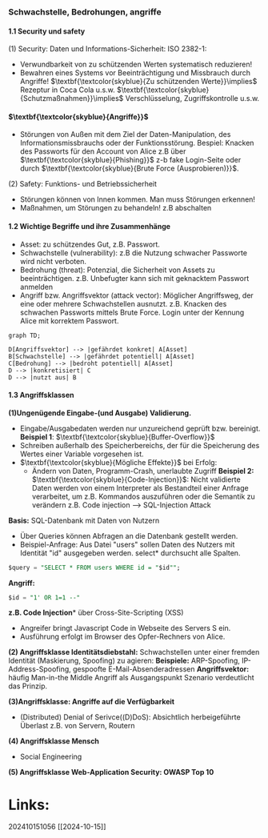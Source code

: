 ### Schwachstelle, Bedrohungen, angriffe

#### 1.1 Security und safety

(1) Security: Daten und Informations-Sicherheit: ISO 2382-1:
- Verwundbarkeit von zu schützenden Werten systematisch reduzieren!
- Bewahren eines Systems vor Beeinträchtigung und Missbrauch durch Angriffe!
$\textbf{\textcolor{skyblue}{Zu schützenden Werte}}\implies$ Rezeptur in Coca Cola u.s.w.
$\textbf{\textcolor{skyblue}{Schutzmaßnahmen}}\implies$ Verschlüsselung, Zugriffskontrolle u.s.w.

#### $\textbf{\textcolor{skyblue}{Angriffe}}$ 
- Störungen von Außen mit dem Ziel der Daten-Manipulation, des Informationsmissbrauchs oder der Funktionsstörung.
Bespiel: Knacken des Passworts für den Account von Alice z.B über $\textbf{\textcolor{skyblue}{Phishing}}$ z-b fake Login-Seite oder durch $\textbf{\textcolor{skyblue}{Brute Force (Ausprobieren)}}$.   
 
(2) Safety: Funktions- und Betriebssicherheit
- Störungen können von Innen kommen. Man muss Störungen erkennen!
- Maßnahmen, um Störungen zu behandeln! z.B abschalten

#### 1.2 Wichtige Begriffe und ihre Zusammenhänge 
- Asset: zu schützendes Gut, z.B. Passwort.
- Schwachstelle (vulnerability): z.B die Nutzung schwacher Passworte wird nicht verboten.
- Bedrohung (threat): Potenzial, die Sicherheit von Assets zu beeinträchtigen. z.B. Unbefugter kann sich mit geknacktem Passwort anmelden
- Angriff bzw. Angriffsvektor (attack vector): Möglicher Angriffsweg, der eine oder mehrere Schwachstellen ausnutzt. z.B. Knacken des schwachen Passworts mittels Brute Force. Login unter der Kennung Alice mit korrektem Passwort. 
```mermaid
graph TD;

D[Angriffsvektor] --> |gefährdet konkret| A[Asset]
B[Schwachstelle] --> |gefährdet potentiell| A[Asset]
C[Bedrohung] --> |bedroht potentiell| A[Asset]
D --> |konkretisiert| C
D --> |nutzt aus| B
```

#### 1.3 Angriffsklassen 
 **(1)Ungenügende Eingabe-(und Ausgabe) Validierung.**
 - Eingabe/Ausgabedaten werden nur unzureichend geprüft bzw. bereinigt.
**Beispiel 1**: $\textbf{\textcolor{skyblue}{Buffer-Overflow}}$ 
- Schreiben außerhalb des Speicherbereichs, der für die Speicherung des Wertes einer Variable vorgesehen ist.
- $\textbf{\textcolor{skyblue}{Mögliche Effekte}}$ bei Erfolg:
	- Ändern von Daten, Programm-Crash, unerlaubte Zugriff
**Beispiel 2:** $\textbf{\textcolor{skyblue}{Code-Injection}}$: Nicht validierte Daten werden von einem Interpreter als Bestandteil einer Anfrage verarbeitet, um z.B. Kommandos auszuführen oder die Semantik zu verändern z.B. Code injection --> SQL-Injection Attack

**Basis:** SQL-Datenbank mit Daten von Nutzern 
- Über Queries können Abfragen an die Datenbank gestellt werden.
- Beispiel-Anfrage: Aus Datei "users" sollen Daten des Nutzers mit Identität "id" ausgegeben werden. select* durchsucht alle Spalten. 
```SQL
$query = "SELECT * FROM users WHERE id = "$id"";
```
**Angriff:** 
```SQL 
$id = "1' OR 1=1 --"
```
**z.B. Code Injection*** über Cross-Site-Scripting (XSS)
- Angreifer bringt Javascript Code in Webseite des Servers S ein.
- Ausführung erfolgt im Browser des Opfer-Rechners von Alice.

**(2) Angriffsklasse Identitätsdiebstahl:**
Schwachstellen unter einer fremden Identität (Maskierung, Spoofing) zu agieren:
**Beispiele:** ARP-Spoofing, IP-Address-Spoofing, gespoofte E-Mail-Absenderadressen
**Angriffsvektor:** häufig Man-in-the Middle Angriff als Ausgangspunkt Szenario verdeutlicht das Prinzip.

**(3)Angriffsklasse: Angriffe auf die Verfügbarkeit**
- (Distributed) Denial of Serivce((D)DoS):
	Absichtlich herbeigeführte Überlast z.B. von Servern, Routern

**(4) Angriffsklasse Mensch**
- Social Engineering

**(5) Angriffsklasse Web-Application Security: OWASP Top 10**

# Links: 




202410151056
[[2024-10-15]]